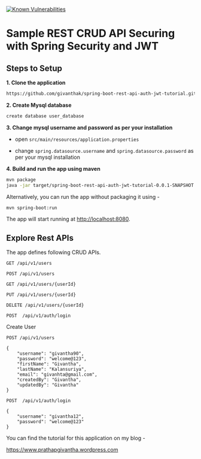 [![Known Vulnerabilities](https://snyk.io/test/github/givanthak/spring-boot-rest-api-tutorial/badge.svg)](https://snyk.io/test/github/givanthak/spring-boot-rest-api-tutorial)

# Sample REST CRUD API Securing with Spring Security and JWT

## Steps to Setup

**1. Clone the application**

```bash
https://github.com/givanthak/spring-boot-rest-api-auth-jwt-tutorial.git
```

**2. Create Mysql database**
```bash
create database user_database
```

**3. Change mysql username and password as per your installation**

+ open `src/main/resources/application.properties`

+ change `spring.datasource.username` and `spring.datasource.password` as per your mysql installation

**4. Build and run the app using maven**

```bash
mvn package
java -jar target/spring-boot-rest-api-auth-jwt-tutorial-0.0.1-SNAPSHOT.jar
```

Alternatively, you can run the app without packaging it using -

```bash
mvn spring-boot:run
```

The app will start running at <http://localhost:8080>.

## Explore Rest APIs

The app defines following CRUD APIs.

    GET /api/v1/users
    
    POST /api/v1/users
    
    GET /api/v1/users/{userId}
    
    PUT /api/v1/users/{userId}
    
    DELETE /api/v1/users/{userId}

    POST  /api/v1/auth/login
    
Create User 
    
    POST /api/v1/users
    
    {
    	"username": "givantha90",
    	"password": "welcome@123",
        "firstName": "Givantha",
        "lastName": "Kalansuriya",
        "email": "givanhta@gmail.com",
        "createdBy": "Givantha",
        "updatedBy": "Givantha"
    }
    
    POST  /api/v1/auth/login
    
    {
        "username": "givantha12",
        "password": "welcome@123"
    }
    
   
You can find the tutorial for this application on my blog -

<https://www.prathapgivantha.wordpress.com>
